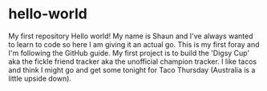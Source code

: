 # hello-world
My first repository
Hello world! My name is Shaun and I've always wanted to learn to code so here I am giving it an actual go. This is my first foray and I'm following the GitHub guide. My first project is to build the 'Digsy Cup' aka the fickle friend tracker aka the unofficial champion tracker. 
I like tacos and think I might go and get some tonight for Taco Thursday (Australia is a little upside down). 
